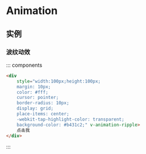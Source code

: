 # Animation

## 实例

### 波纹动效
::: components
```html
<div 
    style="width:100px;height:100px;
    margin: 10px;
    color: #fff;
    cursor: pointer;
    border-radius: 10px;
    display: grid;
    place-items: center;
    -webkit-tap-highlight-color: transparent;
    background-color: #b431c2;" v-animation-ripple>
    点击我
</div>
```
:::